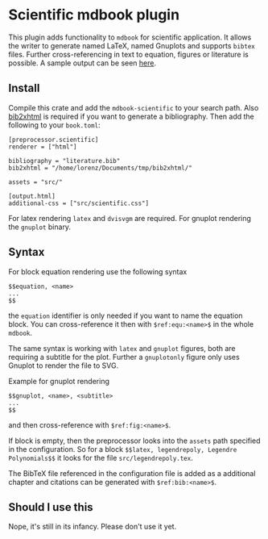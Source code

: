 # Scientific mdbook plugin
This plugin adds functionality to `mdbook` for scientific application. It allows the writer to generate named LaTeX, named Gnuplots and supports `bibtex` files. Further cross-referencing in text to equation, figures or literature is possible. A sample output can be seen [here](https://bytesnake.github.io/mdbook_example/).

## Install

Compile this crate and add the `mdbook-scientific` to your search path. Also [bib2xhtml](https://github.com/dspinellis/bib2xhtml) is required if you want to generate a bibliography. Then add the following to your `book.toml`:
```
[preprocessor.scientific]
renderer = ["html"]

bibliography = "literature.bib"
bib2xhtml = "/home/lorenz/Documents/tmp/bib2xhtml/"

assets = "src/"

[output.html]
additional-css = ["src/scientific.css"]
```

For latex rendering `latex` and `dvisvgm` are required. For gnuplot rendering the `gnuplot` binary.

## Syntax

For block equation rendering use the following syntax

```
$$equation, <name>
...
$$
```

the `equation` identifier is only needed if you want to name the equation block. You can cross-reference it then with `$ref:equ:<name>$` in the whole `mdbook`.

The same syntax is working with `latex` and `gnuplot` figures, both are requiring a subtitle for the plot. Further a `gnuplotonly` figure only uses Gnuplot to render the file to SVG.

Example for gnuplot rendering
```
$$gnuplot, <name>, <subtitle>
...
$$
```
and then cross-reference with `$ref:fig:<name>$`.

If block is empty, then the preprocessor looks into the `assets` path specified in the configuration. So for a block `$$latex, legendrepoly, Legendre Polynomials$$` it looks for the file `src/legendrepoly.tex`.

The BibTeX file referenced in the configuration file is added as a additional chapter and citations can be generated with `$ref:bib:<name>$`.

## Should I use this
Nope, it's still in its infancy. Please don't use it yet. 
